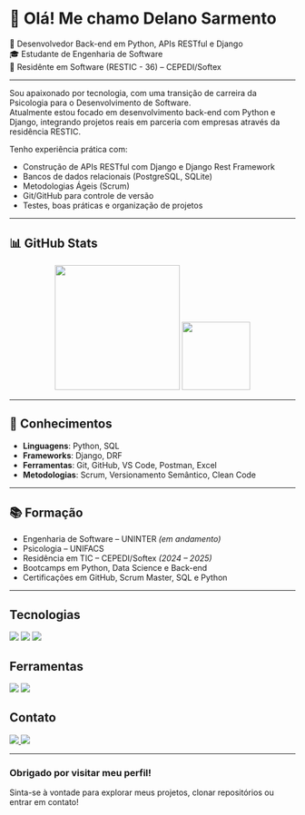 # 👋 Olá! Me chamo Delano Sarmento

🎯 Desenvolvedor Back-end em Python, APIs RESTful e Django  
🎓 Estudante de Engenharia de Software  
🚀 Residênte em Software (RESTIC - 36) – CEPEDI/Softex

---

Sou apaixonado por tecnologia, com uma transição de carreira da Psicologia para o Desenvolvimento de Software.  
Atualmente estou focado em desenvolvimento back-end com Python e Django, integrando projetos reais em parceria com empresas através da residência RESTIC.

Tenho experiência prática com:
- Construção de APIs RESTful com Django e Django Rest Framework  
- Bancos de dados relacionais (PostgreSQL, SQLite)  
- Metodologias Ágeis (Scrum)  
- Git/GitHub para controle de versão  
- Testes, boas práticas e organização de projetos

---

## 📊 GitHub Stats

<div align="center">

  <!-- Estatísticas de Contribuições -->
  <img height="220em" src="https://github-readme-stats.vercel.app/api?username=SarmentoDelano&show_icons=true&hide_border=true&bg_color=0d1117&title_color=FFD43B&icon_color=FFD43B&text_color=FFFFFF" />

  <!-- Linguagens mais usadas -->
  <img height="120em" src="https://github-readme-stats.vercel.app/api/top-langs/?username=SarmentoDelano&layout=compact&hide_border=true&bg_color=0d1117&title_color=FFD43B&text_color=FFFFFF&icon_color=FFD43B" />

</div>

---

## 🧠 Conhecimentos

- **Linguagens**: Python, SQL
- **Frameworks**: Django, DRF  
- **Ferramentas**: Git, GitHub, VS Code, Postman, Excel  
- **Metodologias**: Scrum, Versionamento Semântico, Clean Code  

---

## 📚 Formação

- Engenharia de Software – UNINTER *(em andamento)*  
- Psicologia – UNIFACS  
- Residência em TIC – CEPEDI/Softex *(2024 – 2025)*  
- Bootcamps em Python, Data Science e Back-end  
- Certificações em GitHub, Scrum Master, SQL e Python

---

<div align="left">

<h2>Tecnologias</h2>
<p align="left">
  <img src="https://skillicons.dev/icons?i=python,django,fastapi&theme=dark" />
  <img src="https://skillicons.dev/icons?i=postgresql,sqlite&theme=dark" />
  <img src="https://skillicons.dev/icons?i=mysql&theme=dark" />
</p>

<h2>Ferramentas</h2>
<p align="left">
  <img src="https://skillicons.dev/icons?i=git,github,vscode,pycharm,postman&theme=dark" />
  <img src="https://skillicons.dev/icons?i=excel&theme=dark" />
</p>

<h2>Contato</h2>
<p align="left">
  <a href="https://www.linkedin.com/in/delanosarmento/" target="_blank">
    <img src="https://skillicons.dev/icons?i=linkedin&theme=dark" />
  </a>
  <a href="mailto:delanosarmento1@gmail.com" target="_blank">
    <img src="https://skillicons.dev/icons?i=gmail&theme=dark" />
  </a>
</p>

---

### Obrigado por visitar meu perfil!  
Sinta-se à vontade para explorar meus projetos, clonar repositórios ou entrar em contato!
